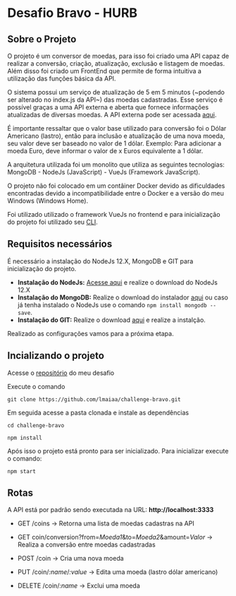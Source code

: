 # Desafio Bravo - HURB

## Sobre o Projeto
O projeto é um conversor de moedas, para isso foi criado uma API capaz de realizar a conversão, criação, atualização, exclusão e listagem de moedas. Além disso foi criado um FrontEnd que permite de forma intuitiva a utilização das funções básica da API.

O sistema possui um serviço de atualização de 5 em 5 minutos (~podendo ser alterado no index.js da API~) das moedas cadastradas. Esse serviço é possível graças a uma API externa e aberta que fornece informações atualizadas de diversas moedas. A API externa pode ser acessada [aqui](https://economia.awesomeapi.com.br).

É importante ressaltar que o valor base utilizado para conversão foi o Dólar Americano (lastro), então para inclusão e atualização de uma nova moeda, seu valor deve ser baseado no valor de 1 dólar. Exemplo: Para adicionar a moeda Euro, deve informar o valor de x Euros equivalente a 1 dólar.

A arquitetura utilizada foi um monolito que utiliza as seguintes tecnologias: MongoDB - NodeJs (JavaScript) - VueJs (Framework JavaScript).

O projeto não foi colocado em um contâiner Docker devido as dificuldades encontradas devido a incompatibilidade entre o Docker e a versão do meu Windows (Windows Home).

Foi utilizado utilizado o framework VueJs no frontend e para inicialização do projeto foi utilizado seu [CLI](https://cli.vuejs.org/).

## Requisitos necessários

É necessário a instalação do NodeJs 12.X, MongoDB e GIT para inicialização do projeto.

-   **Instalação do NodeJs:** [Acesse aqui](https://nodejs.org/en/download/) e realize o download do NodeJs 12.X
-   **Instalação do MongoDB:** Realize o download do instalador [aqui](https://www.mongodb.com/try/download/community) ou caso já tenha instalado o NodeJs use o comando `npm install mongodb --save`.
-   **Instalação do GIT:** Realize o download [aqui](https://git-scm.com/downloads) e realize a instalção.

Realizado as configurações vamos para a próxima etapa.

## Incializando o projeto

Acesse o [repositório](https://github.com/lmaiaa/challenge-bravo) do meu desafio

Execute o comando

```
git clone https://github.com/lmaiaa/challenge-bravo.git
```

Em seguida acesse a pasta clonada e instale as dependências

```
cd challenge-bravo

npm install
```

Após isso o projeto está pronto para ser inicializado.
Para inicializar execute o comando:

```
npm start
```

## Rotas

A API está por padrão sendo executada na URL: **http://localhost:3333**

-   GET /coins   -> Retorna uma lista de moedas cadastras na API

-   GET coin/conversion?from=*Moeda1*&to=*Moeda2*&amount=*Valor*  -> Realiza a conversão entre moedas cadastradas
-   POST /coin  -> Cria uma nova moeda
-   PUT /coin/*:name*/*:value*  -> Edita uma moeda (lastro dólar americano)
-   DELETE /coin/*:name*  -> Exclui uma moeda
